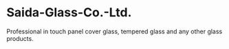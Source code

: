 # Saida-Glass-Co.-Ltd.
Professional in touch panel cover glass, tempered glass and any other glass products. 
